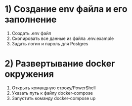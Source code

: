 # 1) Создание env файла и его заполнение
1. Создать .env файл
2. Скопировать все данные из файла .env.example
3. Задать логин и пароль для Postgres

# 2) Развертывание docker окружения
1. Открыть командную строку/PowerShell
2. Указать путь к файлу docker-compose
3. Запустить команду docker-compose up
